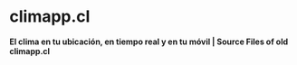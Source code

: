 # climapp.cl

**El clima en tu ubicación, en tiempo real y en tu móvil | Source Files of old climapp.cl**


